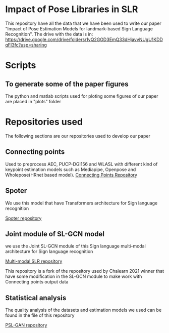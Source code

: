 # Impact of Pose Libraries in SLR

This repository have all the data that we have been used to write our paper "Impact of Pose Estimation Models for landmark-based
Sign Language Recognition". The drive with the data is in: https://drive.google.com/drive/folders/1vQ2GOD3EmQ33dHjavvNUgU1KDDqFl3fc?usp=sharing

# Scripts

## To generate some of the paper figures

The python and matlab scripts used for ploting some figures of our paper are placed in "plots" folder

# Repositories used

The following sections are our repositories used to develop our paper

## Connecting points

Used to preprocess AEC, PUCP-DGI156 and WLASL with different kind of keypoint estimation models such as Mediapipe, Openpose and Wholepose(HRnet based model).
[Connecting Points Repository](https://github.com/JoeNatan30/ConnectingPoints)

## Spoter

We use this model that have Transformers architecture for Sign language recognition

[Spoter repository](https://github.com/CristianLazoQuispe/Spoter-SL)

## Joint module of SL-GCN model

we use the Joint SL-GCN module of this Sign language multi-modal architecture for Sign language recognition

[Multi-modal SLR repository](https://github.com/JoeNatan30/CVPR21Chal-SLR)

This repository is a fork of the repository used by Chalearn 2021 winner that have some modification in the SL-GCN module to make work with Connecting points output data

## Statistical analysis

The quality analysis of the datasets and estimation models we used can be found in the file of this repository

[PSL-GAN repository](https://github.com/StevRamos/PSL-GAN/blob/main/EDA/01%20-%20EDA.ipynb)
